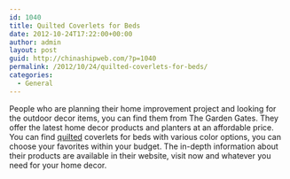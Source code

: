 ```yaml
---
id: 1040
title: Quilted Coverlets for Beds
date: 2012-10-24T17:22:00+00:00
author: admin
layout: post
guid: http://chinashipweb.com/?p=1040
permalink: /2012/10/24/quilted-coverlets-for-beds/
categories:
  - General
---
```

People who are planning their home improvement project and looking for the outdoor decor items, you can find them from The Garden Gates. They offer the latest home decor products and planters at an affordable price. You can find [quilted](http://www.thegardengates.com/velvet-coverlet-p1443.aspx) coverlets for beds with various color options, you can choose your favorites within your budget. The in-depth information about their products are available in their website, visit now and whatever you need for your home decor.